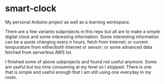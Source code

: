 # smart-clock
My personal Arduino project as well as a learning workspace.

There are a few variants subprojects in this repo but all are to make a simple digital clock and some interesting information.
Some interesting information can be a quote changing every n hours, fetch from Internet; or current tempurature from either/both
Internet or sensor; or some advanced data fetched from serverless AWS Iot.

I finished some of above subprojects and found not useful anymore. Some are useful but too time consuming at my level so I stopped. 
There is one that is simple and useful enough that I am still using one everyday in my room. 
